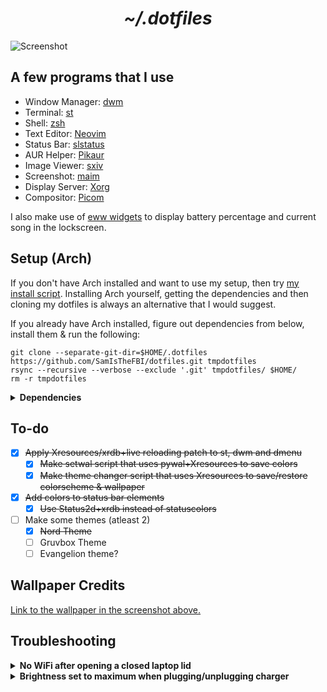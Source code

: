 <h1 align="center"><i>~/.dotfiles</i></h1>

![Screenshot](https://user-images.githubusercontent.com/70562711/173168308-aa33e90d-bf1a-4031-b462-553ca70d3d10.png)

## A few programs that I use

- Window Manager: [dwm](https://dwm.suckless.org/)
- Terminal: [st](https://st.suckless.org/)
- Shell: [zsh](https://www.zsh.org/)
- Text Editor: [Neovim](https://github.com/neovim/neovim)
- Status Bar: [slstatus](https://tools.suckless.org/slstatus/)
- AUR Helper: [Pikaur](https://github.com/actionless/pikaur)
- Image Viewer: [sxiv](https://github.com/muennich/sxiv)
- Screenshot: [maim](https://github.com/naelstrof/maim)
- Display Server: [Xorg](https://www.x.org/wiki)
- Compositor: [Picom](https://github.com/yshui/picom)

I also make use of [eww widgets](https://github.com/elkowar/eww) to display battery percentage and current song in the lockscreen.

## Setup (Arch)

If you don't have Arch installed and want to use my setup, then try [my install script](https://github.com/SamIsTheFBI/sami). Installing Arch yourself, getting the dependencies and then cloning my dotfiles is always an alternative that I would suggest.

If you already have Arch installed, figure out dependencies from below, install them & run the following:

```
git clone --separate-git-dir=$HOME/.dotfiles https://github.com/SamIsTheFBI/dotfiles.git tmpdotfiles
rsync --recursive --verbose --exclude '.git' tmpdotfiles/ $HOME/
rm -r tmpdotfiles
```
<details>
<summary><b>Dependencies</b></summary><br>

- rsync (for the above command ig)
- xorg (Display server)
- xrdb (for themes)
- i3lock-color (lockscreen)
- nitrogen (setting wallpaper)
- pamixer (I use this to control volume)
- maim (screenshot tool)
- dunst (notification daemon)
- libnotify (for dunstify command?)
- brightnessctl (control screen brightness)
- noto-fonts-cjk (For CJK font)
- nerd-fonts-jetbrains-mono (The main font that is everywhere in my build)
- rofi (app launcher)
- [My dwm build](https://github.com/samisthefbi/dwm) (window manager)
- [My dmenu build](https://github.com/samisthefbi/dmenu) (dynamic menu)
- [My st build](https://github.com/samisthefbi/st) (because Alacritty has diminished p10k glyphs & idk how to fix that)
- [My slstatus configs](https://github.com/samisthefbi/slstatus) (using a single script to display status bar elements sometimes doesn't update on my ultra poor laptop so)
- picom (Compositor for those fancy transparency) (I used the one I found on pacman)
- awk (utility to extract and present information) (I use this for scripts)
- [eww](https://github.com/elkowar/eww) (for battery percentage and currently playing song in lockscreen)
- ffmpeg (audio/video converter) (used to extract album art in a script)
- xdotool (X11 automation tool) (used in theme changer script)
- yt-dlp (YouTube downloader) (used in YouTube downloader script)
- paplay (for notification sound)
- mpv (for watchmedia script)
- xclip (for copying/pasting)
- colorpicker
- mpc (for managing mpd)
- mpd (music daemon)
- ncmpcpp (mpd client)
- python-pywal (for automated themes using setwal script)
- imagemagick (for making lockscreen background)
- jq (for booru script)
- curl (same as above)
- wget (same as above)
- sed (same usage as awk)
- nvim (my preferred text editor)
- redshift (change color temperature of display)

</details>

## To-do

- [x] ~~Apply Xresources/xrdb+live reloading patch to st, dwm and dmenu~~
	- [x] ~~Make setwal script that uses pywal+Xresources to save colors~~
	- [x] ~~Make theme changer script that uses Xresources to save/restore colorscheme & wallpaper~~
- [X] ~~Add colors to status bar elements~~
	- [X] ~~Use Status2d+xrdb instead of statuscolors~~
- [ ] Make some themes (atleast 2)
	- [X] ~~Nord Theme~~
	- [ ] Gruvbox Theme
	- [ ] Evangelion theme?

## Wallpaper Credits

[Link to the wallpaper in the screenshot above.](https://nordthemewallpapers.com/Backgrounds/16-9/All/img/3mcg97oyotu61.jpg)

## Troubleshooting

<details>
<summary><b>No WiFi after opening a closed laptop lid</b></summary><br>

This happens because opening a closed laptop lid somehow triggers an event to softblock wifi. Weird thing with the kernel apparently.

A simple workaround for this is to edit `/etc/systemd/logind.conf`, uncomment every `HandleLidSwitch` line and put `ignore` as their value (doing this so that system doesn't suspend/sleep). Then, install `acpid` package and head over to `/etc/acpi/`. Open `handler.sh` (may need to use sudo/doas) and find the line containing `button/lid`. In the `open` case add a new line `/usr/bin/rfkill unblock wifi`. Now enable and start acpid with `sudo systemctl enable --now acpid.service && sudo systemctl start --now acpid.service`
</details>

<details>
<summary><b>Brightness set to maximum when plugging/unplugging charger</b></summary><br>

To fix this, 

```
sudo systemctl stop systemd-backlight@backlight:acpi_video1.service
sudo systemctl disable systemd-backlight@backlight:acpi_video1.service
```
</details>
